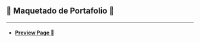 ## :star2: Maquetado de Portafolio :star2:
 ______________________________________________________________________________________________________________________________________

- #### [ Preview Page ](https://matiasc-e.github.io/maquetado-portafolio/) :page_facing_up:

